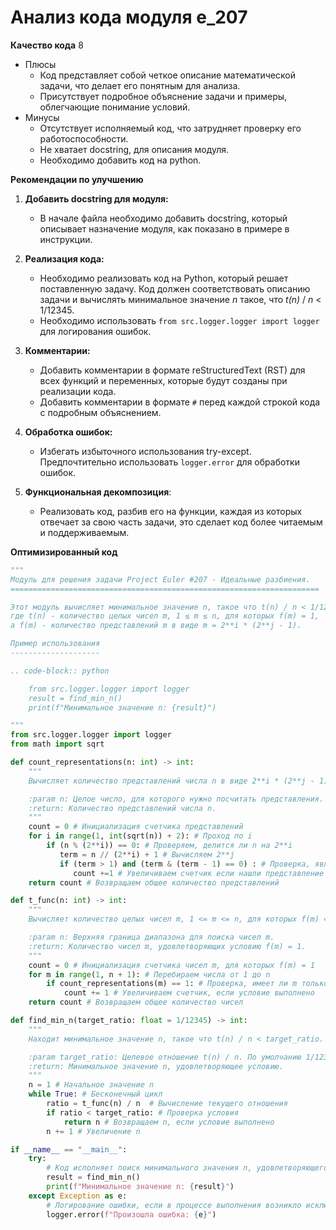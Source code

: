 # Анализ кода модуля e_207

**Качество кода**
8
- Плюсы
    - Код представляет собой четкое описание математической задачи, что делает его понятным для анализа.
    - Присутствует подробное объяснение задачи и примеры, облегчающие понимание условий.
- Минусы
    - Отсутствует исполняемый код, что затрудняет проверку его работоспособности.
    - Не хватает docstring, для описания модуля.
    - Необходимо добавить код на python.

**Рекомендации по улучшению**

1.  **Добавить docstring для модуля:**
    - В начале файла необходимо добавить docstring, который описывает назначение модуля, как показано в примере в инструкции.

2.  **Реализация кода:**
    - Необходимо реализовать код на Python, который решает поставленную задачу. Код должен соответствовать описанию задачи и вычислять минимальное значение *n* такое, что *t(n)* / *n* < 1/12345.
    - Необходимо использовать `from src.logger.logger import logger` для логирования ошибок.

3.  **Комментарии:**
    - Добавить комментарии в формате reStructuredText (RST) для всех функций и переменных, которые будут созданы при реализации кода.
    - Добавить комментарии в формате `#` перед каждой строкой кода с подробным объяснением.

4.  **Обработка ошибок:**
    - Избегать избыточного использования try-except. Предпочтительно использовать `logger.error` для обработки ошибок.

5.  **Функциональная декомпозиция**:
    - Реализовать код, разбив его на функции, каждая из которых отвечает за свою часть задачи, это сделает код более читаемым и поддерживаемым.

**Оптимизированный код**
```python
"""
Модуль для решения задачи Project Euler #207 - Идеальные разбиения.
=====================================================================

Этот модуль вычисляет минимальное значение n, такое что t(n) / n < 1/12345,
где t(n) - количество целых чисел m, 1 ≤ m ≤ n, для которых f(m) = 1,
а f(m) - количество представлений m в виде m = 2**i * (2**j - 1).

Пример использования
--------------------

.. code-block:: python

    from src.logger.logger import logger
    result = find_min_n()
    print(f"Минимальное значение n: {result}")

"""
from src.logger.logger import logger
from math import sqrt

def count_representations(n: int) -> int:
    """
    Вычисляет количество представлений числа n в виде 2**i * (2**j - 1).

    :param n: Целое число, для которого нужно посчитать представления.
    :return: Количество представлений числа n.
    """
    count = 0 # Инициализация счетчика представлений
    for i in range(1, int(sqrt(n)) + 2): # Проход по i
        if (n % (2**i)) == 0: # Проверяем, делится ли n на 2**i
           term = n // (2**i) + 1 # Вычисляем 2**j
           if (term > 1) and (term & (term - 1) == 0) : # Проверка, является ли term степенью 2
              count +=1 # Увеличиваем счетчик если нашли представление
    return count # Возвращаем общее количество представлений

def t_func(n: int) -> int:
    """
    Вычисляет количество целых чисел m, 1 <= m <= n, для которых f(m) = 1.

    :param n: Верхняя граница диапазона для поиска чисел m.
    :return: Количество чисел m, удовлетворяющих условию f(m) = 1.
    """
    count = 0 # Инициализация счетчика чисел m, для которых f(m) = 1
    for m in range(1, n + 1): # Перебираем числа от 1 до n
        if count_representations(m) == 1: # Проверка, имеет ли m только одно представление
            count += 1 # Увеличиваем счетчик, если условие выполнено
    return count # Возвращаем общее количество чисел

def find_min_n(target_ratio: float = 1/12345) -> int:
    """
    Находит минимальное значение n, такое что t(n) / n < target_ratio.

    :param target_ratio: Целевое отношение t(n) / n. По умолчанию 1/12345.
    :return: Минимальное значение n, удовлетворяющее условию.
    """
    n = 1 # Начальное значение n
    while True: # Бесконечный цикл
        ratio = t_func(n) / n  # Вычисление текущего отношения
        if ratio < target_ratio: # Проверка условия
            return n # Возвращаем n, если условие выполнено
        n += 1 # Увеличение n

if __name__ == "__main__":
    try:
        # Код исполняет поиск минимального значения n, удовлетворяющего условию.
        result = find_min_n()
        print(f"Минимальное значение n: {result}")
    except Exception as e:
        # Логирование ошибки, если в процессе выполнения возникло исключение
        logger.error(f"Произошла ошибка: {e}")
```